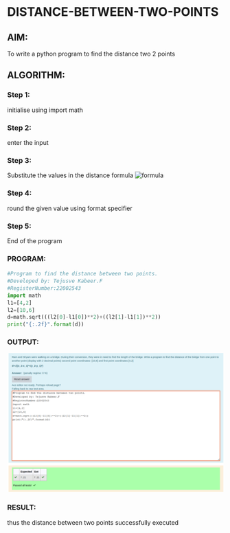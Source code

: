 # DISTANCE-BETWEEN-TWO-POINTS

## AIM:

To write a python program to find the distance two 2 points

## ALGORITHM:

### Step 1: 
initialise using import math

### Step 2: 
enter the input

### Step 3: 
Substitute the values in the distance formula  ![formula](/formula.jpg)

### Step 4: 
round the given value using format specifier

### Step 5: 
End of the program

### PROGRAM:
```python
#Program to find the distance between two points.
#Developed by: Tejusve Kabeer.F
#RegisterNumber:22002543
import math
l1=[4,2]
l2=[10,6]
d=math.sqrt(((l2[0]-l1[0])**2)+((l2[1]-l1[1])**2))
print("{:.2f}".format(d))
```
### OUTPUT:
![](./distance.png)

### RESULT:
thus the distance between two points successfully executed
